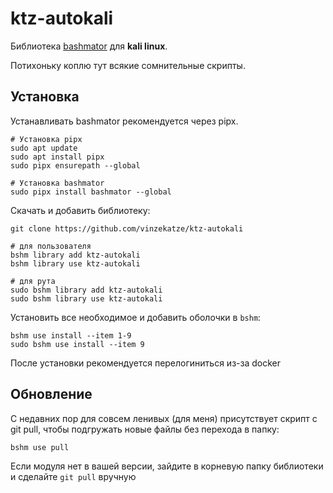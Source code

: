# ktz-autokali

Библиотека [bashmator](https://github.com/vinzekatze/bashmator) для __kali linux__.

Потихоньку коплю тут всякие сомнительные скрипты.

## Установка

Устанавливать bashmator рекомендуется через pipx.

```
# Установка pipx
sudo apt update
sudo apt install pipx
sudo pipx ensurepath --global

# Установка bashmator
sudo pipx install bashmator --global
```

Скачать и добавить библиотеку:

```
git clone https://github.com/vinzekatze/ktz-autokali

# для пользователя
bshm library add ktz-autokali
bshm library use ktz-autokali

# для рута
sudo bshm library add ktz-autokali
sudo bshm library use ktz-autokali
```

Установить все необходимое и добавить оболочки в `bshm`:

```
bshm use install --item 1-9
sudo bshm use install --item 9
```
После установки рекомендуется перелогиниться из-за docker

## Обновление
С недавних пор для совсем ленивых (для меня) присутствует скрипт с git pull, чтобы подгружать новые файлы без перехода в папку:

```
bshm use pull
```
Если модуля нет в вашей версии, зайдите в корневую папку библиотеки и сделайте `git pull` вручную